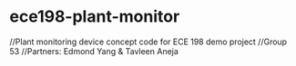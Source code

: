 # ece198-plant-monitor
//Plant monitoring device concept code for ECE 198 demo project
//Group 53
//Partners: Edmond Yang & Tavleen Aneja 
